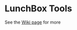# LunchBox Tools #
See the [Wiki page](https://github.com/Samuel-Lewis/Utils-LunchBox/wiki) for more
